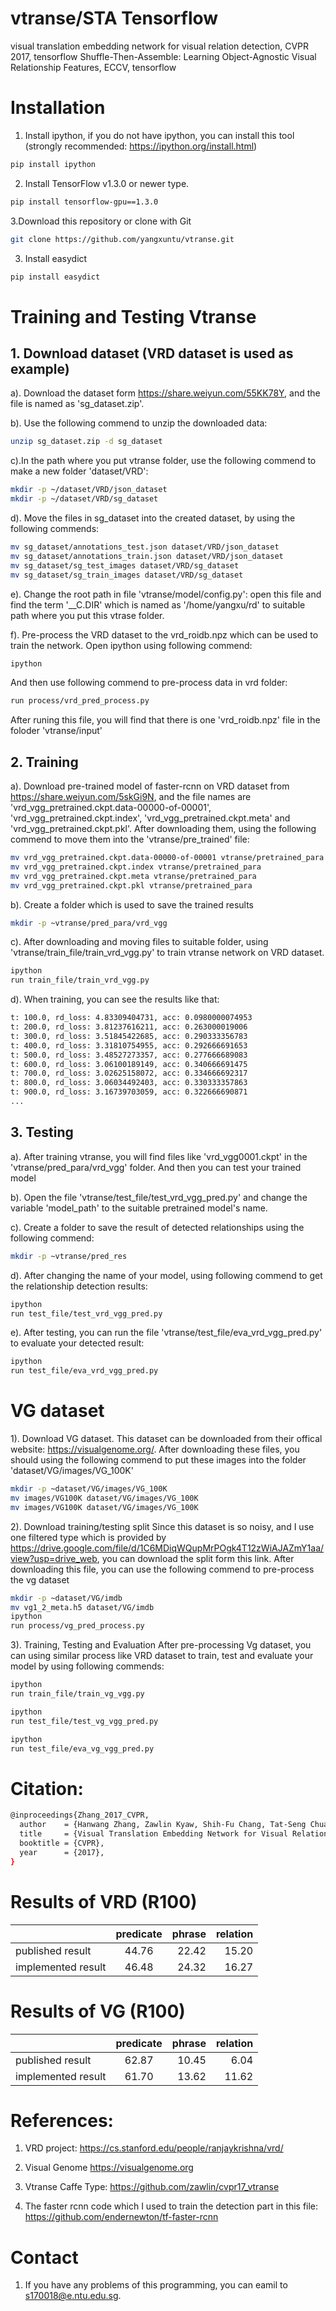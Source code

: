 # vtranse/STA Tensorflow
visual translation embedding network for visual relation detection, CVPR 2017, tensorflow
Shuffle-Then-Assemble: Learning Object-Agnostic Visual Relationship Features, ECCV, tensorflow

# Installation
1. Install ipython, if you do not have ipython, you can install this tool (strongly recommended: https://ipython.org/install.html)
```bash
pip install ipython
```
2. Install TensorFlow v1.3.0 or newer type.
```bash
pip install tensorflow-gpu==1.3.0
```
3.Download this repository or clone with Git
```bash
git clone https://github.com/yangxuntu/vtranse.git
```

3. Install easydict
```bash
pip install easydict
```
# Training and Testing Vtranse
## 1. Download dataset (VRD dataset is used as example)
a). Download the dataset form https://share.weiyun.com/55KK78Y, and the file is named as 'sg_dataset.zip'. 

b). Use the following commend to unzip the downloaded data:
```bash
unzip sg_dataset.zip -d sg_dataset
```

c).In the path where you put vtranse folder, use the following commend to make a new folder 'dataset/VRD':
```bash
mkdir -p ~/dataset/VRD/json_dataset
mkdir -p ~/dataset/VRD/sg_dataset
```

d). Move the files in sg_dataset into the created dataset, by using the following commends:
```bash
mv sg_dataset/annotations_test.json dataset/VRD/json_dataset
mv sg_dataset/annotations_train.json dataset/VRD/json_dataset
mv sg_dataset/sg_test_images dataset/VRD/sg_dataset
mv sg_dataset/sg_train_images dataset/VRD/sg_dataset
```

e). Change the root path in file 'vtranse/model/config.py': open this file and find the term '__C.DIR' which is named as '/home/yangxu/rd' to suitable path where you put this vtrase folder. 

f). Pre-process the VRD dataset to the vrd_roidb.npz which can be used to train the network. Open ipython using following commend:
```bash
ipython
```
And then use following commend to pre-process data in vrd folder:
```bash
run process/vrd_pred_process.py
```

After runing this file, you will find that there is one 'vrd_roidb.npz' file in the foloder 'vtranse/input'

## 2. Training
a). Download pre-trained model of faster-rcnn on VRD dataset from https://share.weiyun.com/5skGi9N, and the file names are 'vrd_vgg_pretrained.ckpt.data-00000-of-00001', 'vrd_vgg_pretrained.ckpt.index', 'vrd_vgg_pretrained.ckpt.meta' and 'vrd_vgg_pretrained.ckpt.pkl'. After downloading them, using the following commend to move them into the 'vtranse/pre_trained' file:
```bash
mv vrd_vgg_pretrained.ckpt.data-00000-of-00001 vtranse/pretrained_para
mv vrd_vgg_pretrained.ckpt.index vtranse/pretrained_para
mv vrd_vgg_pretrained.ckpt.meta vtranse/pretrained_para
mv vrd_vgg_pretrained.ckpt.pkl vtranse/pretrained_para
```

b). Create a folder which is used to save the trained results
```bash
mkdir -p ~vtranse/pred_para/vrd_vgg
```

c). After downloading and moving files to suitable folder, using 'vtranse/train_file/train_vrd_vgg.py' to train vtranse network on VRD dataset.
```bash
ipython
run train_file/train_vrd_vgg.py
```
d). When training, you can see the results like that:
```bash
t: 100.0, rd_loss: 4.83309404731, acc: 0.0980000074953
t: 200.0, rd_loss: 3.81237616211, acc: 0.263000019006
t: 300.0, rd_loss: 3.51845422685, acc: 0.290333356783
t: 400.0, rd_loss: 3.31810754955, acc: 0.292666691653
t: 500.0, rd_loss: 3.48527273357, acc: 0.277666689083
t: 600.0, rd_loss: 3.06100189149, acc: 0.340666691475
t: 700.0, rd_loss: 3.02625158072, acc: 0.334666692317
t: 800.0, rd_loss: 3.06034492403, acc: 0.330333357863
t: 900.0, rd_loss: 3.16739703059, acc: 0.322666690871
...
```

## 3. Testing
a). After training vtranse, you will find files like 'vrd_vgg0001.ckpt' in the 'vtranse/pred_para/vrd_vgg' folder. And
 then you can test your trained model
 
b). Open the file 'vtranse/test_file/test_vrd_vgg_pred.py' and change the variable 'model_path' to the suitable pretrained model's name.

c). Create a folder to save the result of detected relationships using the following commend:
```bash
mkdir -p ~vtranse/pred_res
```

d). After changing the name of your model, using following commend to get the relationship detection results:
```bash
ipython
run test_file/test_vrd_vgg_pred.py
```

e). After testing, you can run the file 'vtranse/test_file/eva_vrd_vgg_pred.py' to evaluate your detected result:
```bash
ipython
run test_file/eva_vrd_vgg_pred.py
```

# VG dataset
1). Download VG dataset.
This dataset can be downloaded from their offical website: https://visualgenome.org/. After downloading these files, you should using the following commend to put these images into the folder 'dataset/VG/images/VG_100K'
```bash
mkdir -p ~dataset/VG/images/VG_100K
mv images/VG100K dataset/VG/images/VG_100K
mv images/VG100K dataset/VG/images/VG_100K
```

2). Download training/testing split
Since this dataset is so noisy, and I use one filtered type which is provided by https://drive.google.com/file/d/1C6MDiqWQupMrPOgk4T12zWiAJAZmY1aa/view?usp=drive_web, you can download the split form this link.
After downloading this file, you can use the following commend to pre-process the vg dataset

```bash
mkdir -p ~dataset/VG/imdb
mv vg1_2_meta.h5 dataset/VG/imdb
ipython
run process/vg_pred_process.py
```

3). Training, Testing and Evaluation
After pre-processing Vg dataset, you can using similar process like VRD dataset to train, test and evaluate your model by using following commends:
```bash
ipython
run train_file/train_vg_vgg.py
```

```bash
ipython
run test_file/test_vg_vgg_pred.py
```

```bash
ipython
run test_file/eva_vg_vgg_pred.py
```

# Citation:

```bash
@inproceedings{Zhang_2017_CVPR,
  author    = {Hanwang Zhang, Zawlin Kyaw, Shih-Fu Chang, Tat-Seng Chua},
  title     = {Visual Translation Embedding Network for Visual Relation Detection},
  booktitle = {CVPR},
  year      = {2017},
}
```

# Results of VRD (R100)
|               |  predicate    | phrase        | relation    |
| ------------- |:-------------:| -------------:| -----------:|
| published result        | 44.76      | 22.42   |15.20|
| implemented result      | 46.48      |   24.32 |16.27|


# Results of VG (R100)
|               |  predicate    | phrase        | relation    |
| ------------- |:-------------:| -------------:| -----------:|
| published result        | 62.87      | 10.45   |6.04|
| implemented result      | 61.70      | 13.62 |11.62|

# References:
1. VRD project:
https://cs.stanford.edu/people/ranjaykrishna/vrd/

2. Visual Genome
https://visualgenome.org

3. Vtranse Caffe Type:
https://github.com/zawlin/cvpr17_vtranse

4. The faster rcnn code which I used to train the detection part in this file:
https://github.com/endernewton/tf-faster-rcnn

# Contact
1. If you have any problems of this programming, you can eamil to s170018@e.ntu.edu.sg.
